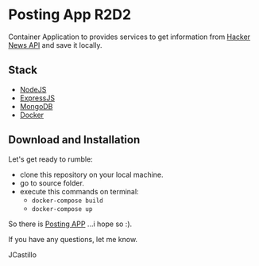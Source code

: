 # Posting App R2D2

Container Application to provides services to get information from [Hacker News API](https://hn.algolia.com) and save it locally.

## Stack
* [NodeJS](https://nodejs.org/)
* [ExpressJS](https://expressjs.com)
* [MongoDB](https://www.mongodb.com)
* [Docker](https://www.docker.com/)

## Download and Installation

Let's get ready to rumble:
* clone this repository on your local machine.
* go to source folder.
* execute this commands on terminal:
  * ```docker-compose build``` 
  * ```docker-compose up```

So there is [Posting APP](http://localhost:5000/api/posts) ...i hope so :). 

If you have any questions, let me know.

JCastillo
